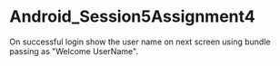 # Android_Session5Assignment4
On successful login show the user name on next screen using bundle passing as "Welcome UserName".
